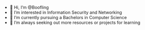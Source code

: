 - 👋 Hi, I’m @Boofling
- 👀 I’m interested in Information Security and Networking
- 🌱 I’m currently pursuing a Bachelors in Computer Science
- 💞️ I’m always seeking out more resources or projects for learning
